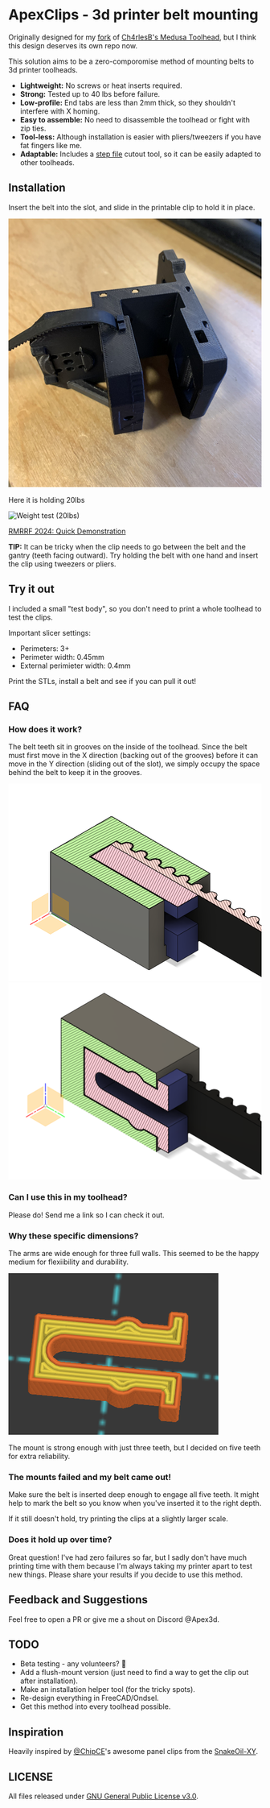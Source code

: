 # ApexClips - 3d printer belt mounting

Originally designed for my [fork](https://github.com/ApexArray/Medusa-Toolhead) of [Ch4rlesB's Medusa Toolhead](https://github.com/Ch4rlesB/Medusa-Toolhead/tree/main), but I think this design deserves its own repo now.

This solution aims to be a zero-comporomise method of mounting belts to 3d printer toolheads.

- **Lightweight:** No screws or heat inserts required.
- **Strong:** Tested up to 40 lbs before failure.
- **Low-profile:** End tabs are less than 2mm thick, so they shouldn't interfere with X homing.
- **Easy to assemble:** No need to disassemble the toolhead or fight with zip ties.
- **Tool-less:** Although installation is easier with pliers/tweezers if you have fat fingers like me.
- **Adaptable:** Includes a [step file](./cutout%20tool/Cutout%20Tool%20(v0.1).step) cutout tool, so it can be easily adapted to other toolheads.

## Installation

Insert the belt into the slot, and slide in the printable clip to hold it in place.

![assembled](img/assembled.jpg)

Here it is holding 20lbs

![Weight test (20lbs)](img/20lbs.jpg)

[RMRRF 2024: Quick Demonstration](https://twitter.com/Fabreeko_Hector/status/1782216324544115053)

**TIP:** It can be tricky when the clip needs to go between the belt and the gantry (teeth facing outward). Try holding the belt with one hand and insert the clip using tweezers or pliers.

## Try it out

I included a small "test body", so you don't need to print a whole toolhead to test the clips.

Important slicer settings:

- Perimeters: 3+
- Perimeter width: 0.45mm
- External perimieter width: 0.4mm

Print the STLs, install a belt and see if you can pull it out!

## FAQ

### How does it work?

The belt teeth sit in grooves on the inside of the toolhead. Since the belt must first move in the X direction (backing out of the grooves) before it can move in the Y direction (sliding out of the slot), we simply occupy the space behind the belt to keep it in the grooves.

![Horizontal cross section](img/cross-section-horizontal.png)
![Vertical cross section](img/cross-section-vertical.png)

### Can I use this in my toolhead?

Please do! Send me a link so I can check it out.

### Why these specific dimensions?

The arms are wide enough for three full walls. This seemed to be the happy medium for flexiibility and durability.

![Slicer](img/slicer.png)

The mount is strong enough with just three teeth, but I decided on five teeth for extra reliability.

### The mounts failed and my belt came out!

Make sure the belt is inserted deep enough to engage all five teeth. It might help to mark the belt so you know when you've inserted it to the right depth.

If it still doesn't hold, try printing the clips at a slightly larger scale.

### Does it hold up over time?

Great question! I've had zero failures so far, but I sadly don't have much printing time with them because I'm always taking my printer apart to test new things. Please share your results if you decide to use this method.

## Feedback and Suggestions

Feel free to open a PR or give me a shout on Discord @Apex3d.

## TODO

- Beta testing - any volunteers? 🙂
- Add a flush-mount version (just need to find a way to get the clip out after installation).
- Make an installation helper tool (for the tricky spots).
- Re-design everything in FreeCAD/Ondsel.
- Get this method into every toolhead possible.

## Inspiration

Heavily inspired by [@ChipCE](https://github.com/ChipCE)'s awesome panel clips from the [SnakeOil-XY](https://github.com/SnakeOilXY/SnakeOil-XY/tree/master).


## LICENSE

All files released under [GNU General Public License v3.0](./LICENSE.md).
